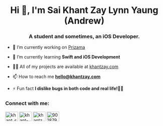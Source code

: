 <h1 align="center">Hi 👋, I'm Sai Khant Zay Lynn Yaung (Andrew)</h1>
<h3 align="center">A student and sometimes, an iOS Developer.</h3>

- 🔭 I’m currently working on [Prizama](https://github.com/Khant-SoDOpe/Prizama)

- 🌱 I’m currently learning **Swift and iOS Development**

- 👨‍💻 All of my projects are available at [khantzay.com](https://khantzay.com)

- 📫 How to reach me **hello@khantzay.com**

- ⚡ Fun fact **I dislike bugs in both code and real life!🐞🚫**

<h3 align="left">Connect with me:</h3>
<p align="left">
<a href="https://twitter.com/khant_sodope" target="blank"><img align="center" src="https://raw.githubusercontent.com/rahuldkjain/github-profile-readme-generator/master/src/images/icons/Social/twitter.svg" alt="khant_sodope" height="30" width="40" /></a>
<a href="https://linkedin.com/in/khant-sodope" target="blank"><img align="center" src="https://raw.githubusercontent.com/rahuldkjain/github-profile-readme-generator/master/src/images/icons/Social/linked-in-alt.svg" alt="khant-sodope" height="30" width="40" /></a>
<a href="https://fb.com/khantzay.lynnyaung" target="blank"><img align="center" src="https://raw.githubusercontent.com/rahuldkjain/github-profile-readme-generator/master/src/images/icons/Social/facebook.svg" alt="khantzay.lynnyaung" height="30" width="40" /></a>
<a href="https://discord.gg/901879742930763826" target="blank"><img align="center" src="https://raw.githubusercontent.com/rahuldkjain/github-profile-readme-generator/master/src/images/icons/Social/discord.svg" alt="901879742930763826" height="30" width="40" /></a>
</p>
